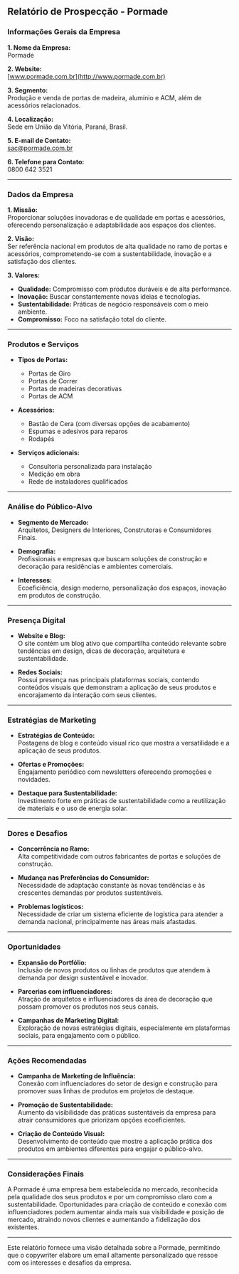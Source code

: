 ## Relatório de Prospecção - Pormade

### Informações Gerais da Empresa
**1. Nome da Empresa:**  
Pormade

**2. Website:**  
[www.pormade.com.br](http://www.pormade.com.br)

**3. Segmento:**  
Produção e venda de portas de madeira, alumínio e ACM, além de acessórios relacionados. 

**4. Localização:**  
Sede em União da Vitória, Paraná, Brasil.

**5. E-mail de Contato:**  
[sac@pormade.com.br](mailto:sac@pormade.com.br)

**6. Telefone para Contato:**  
0800 642 3521

---

### Dados da Empresa
**1. Missão:**  
Proporcionar soluções inovadoras e de qualidade em portas e acessórios, oferecendo personalização e adaptabilidade aos espaços dos clientes.

**2. Visão:**  
Ser referência nacional em produtos de alta qualidade no ramo de portas e acessórios, comprometendo-se com a sustentabilidade, inovação e a satisfação dos clientes.

**3. Valores:**
   - **Qualidade:** Compromisso com produtos duráveis e de alta performance.
   - **Inovação:** Buscar constantemente novas ideias e tecnologias.
   - **Sustentabilidade:** Práticas de negócio responsáveis com o meio ambiente.
   - **Compromisso:** Foco na satisfação total do cliente.

---

### Produtos e Serviços
- **Tipos de Portas:**
  - Portas de Giro
  - Portas de Correr
  - Portas de madeiras decorativas
  - Portas de ACM

- **Acessórios:**
  - Bastão de Cera (com diversas opções de acabamento)
  - Espumas e adesivos para reparos
  - Rodapés

- **Serviços adicionais:**
  - Consultoria personalizada para instalação
  - Medição em obra
  - Rede de instaladores qualificados

---

### Análise do Público-Alvo
- **Segmento de Mercado:**  
Arquitetos, Designers de Interiores, Construtoras e Consumidores Finais.

- **Demografia:**  
Profissionais e empresas que buscam soluções de construção e decoração para residências e ambientes comerciais.

- **Interesses:**  
Ecoeficiência, design moderno, personalização dos espaços, inovação em produtos de construção.

---

### Presença Digital
- **Website e Blog:**  
O site contém um blog ativo que compartilha conteúdo relevante sobre tendências em design, dicas de decoração, arquitetura e sustentabilidade.

- **Redes Sociais:**  
Possui presença nas principais plataformas sociais, contendo conteúdos visuais que demonstram a aplicação de seus produtos e encorajamento da interação com seus clientes.

---

### Estratégias de Marketing
- **Estratégias de Conteúdo:**  
Postagens de blog e conteúdo visual rico que mostra a versatilidade e a aplicação de seus produtos.

- **Ofertas e Promoções:**  
Engajamento periódico com newsletters oferecendo promoções e novidades.

- **Destaque para Sustentabilidade:**  
Investimento forte em práticas de sustentabilidade como a reutilização de materiais e o uso de energia solar.

---

### Dores e Desafios
- **Concorrência no Ramo:**  
Alta competitividade com outros fabricantes de portas e soluções de construção.

- **Mudança nas Preferências do Consumidor:**  
Necessidade de adaptação constante às novas tendências e às crescentes demandas por produtos sustentáveis.

- **Problemas logísticos:**  
Necessidade de criar um sistema eficiente de logística para atender a demanda nacional, principalmente nas áreas mais afastadas.

---

### Oportunidades
- **Expansão do Portfólio:**  
Inclusão de novos produtos ou linhas de produtos que atendem à demanda por design sustentável e inovador.

- **Parcerias com influenciadores:**  
Atração de arquitetos e influenciadores da área de decoração que possam promover os produtos nos seus canais.

- **Campanhas de Marketing Digital:**  
Exploração de novas estratégias digitais, especialmente em plataformas sociais, para engajamento com o público.

---

### Ações Recomendadas
- **Campanha de Marketing de Influência:**  
Conexão com influenciadores do setor de design e construção para promover suas linhas de produtos em projetos de destaque.

- **Promoção de Sustentabilidade:**  
Aumento da visibilidade das práticas sustentáveis da empresa para atrair consumidores que priorizam opções ecoeficientes.

- **Criação de Conteúdo Visual:**  
Desenvolvimento de conteúdo que mostre a aplicação prática dos produtos em ambientes diferentes para engajar o público-alvo.

---

### Considerações Finais
A Pormade é uma empresa bem estabelecida no mercado, reconhecida pela qualidade dos seus produtos e por um compromisso claro com a sustentabilidade. Oportunidades para criação de conteúdo e conexão com influenciadores podem aumentar ainda mais sua visibilidade e posição de mercado, atraindo novos clientes e aumentando a fidelização dos existentes. 

---
Este relatório fornece uma visão detalhada sobre a Pormade, permitindo que o copywriter elabore um email altamente personalizado que ressoe com os interesses e desafios da empresa.